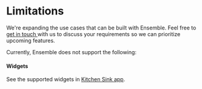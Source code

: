 # Limitations

We're expanding the use cases that can be built with Ensemble. Feel free to <a href='mailto:hello@ensembleui.com'>get in touch </a> with us to discuss your requirements so we can prioritize upcoming features.

Currently, Ensemble does not support the following:

#### Widgets

See the supported widgets in [Kitchen Sink app](https://studio.ensembleui.com/app/e24402cb-75e2-404c-866c-29e6c3dd7992/screens).
